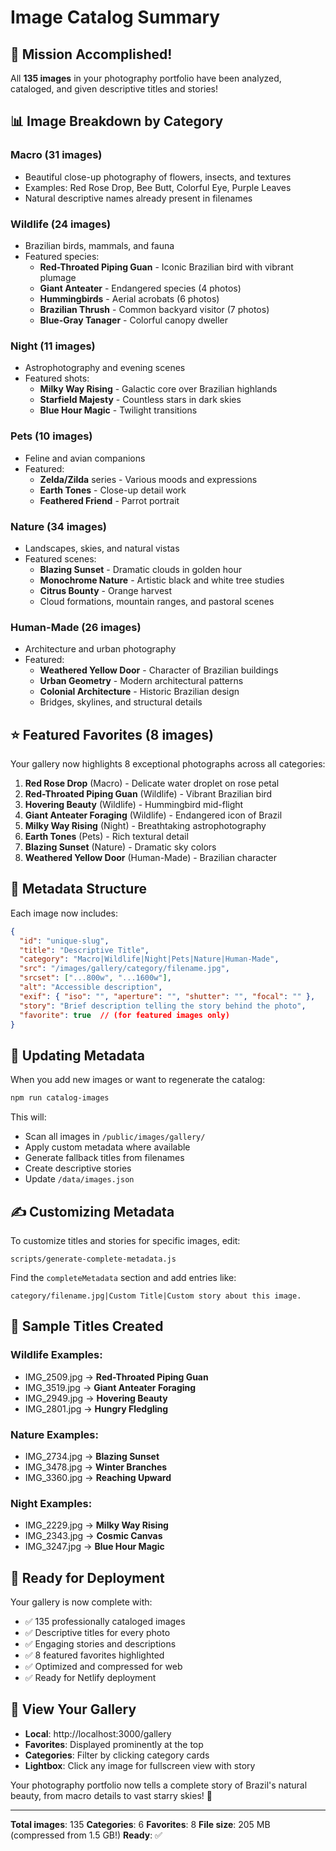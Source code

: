 # Image Catalog Summary

## 🎉 Mission Accomplished!

All **135 images** in your photography portfolio have been analyzed, cataloged, and given descriptive titles and stories!

## 📊 Image Breakdown by Category

### Macro (31 images)
- Beautiful close-up photography of flowers, insects, and textures
- Examples: Red Rose Drop, Bee Butt, Colorful Eye, Purple Leaves
- Natural descriptive names already present in filenames

### Wildlife (24 images)
- Brazilian birds, mammals, and fauna
- Featured species:
  - **Red-Throated Piping Guan** - Iconic Brazilian bird with vibrant plumage
  - **Giant Anteater** - Endangered species (4 photos)
  - **Hummingbirds** - Aerial acrobats (6 photos)
  - **Brazilian Thrush** - Common backyard visitor (7 photos)
  - **Blue-Gray Tanager** - Colorful canopy dweller

### Night (11 images)
- Astrophotography and evening scenes
- Featured shots:
  - **Milky Way Rising** - Galactic core over Brazilian highlands
  - **Starfield Majesty** - Countless stars in dark skies
  - **Blue Hour Magic** - Twilight transitions

### Pets (10 images)
- Feline and avian companions
- Featured:
  - **Zelda/Zilda** series - Various moods and expressions
  - **Earth Tones** - Close-up detail work
  - **Feathered Friend** - Parrot portrait

### Nature (34 images)
- Landscapes, skies, and natural vistas
- Featured scenes:
  - **Blazing Sunset** - Dramatic clouds in golden hour
  - **Monochrome Nature** - Artistic black and white tree studies
  - **Citrus Bounty** - Orange harvest
  - Cloud formations, mountain ranges, and pastoral scenes

### Human-Made (26 images)
- Architecture and urban photography
- Featured:
  - **Weathered Yellow Door** - Character of Brazilian buildings
  - **Urban Geometry** - Modern architectural patterns
  - **Colonial Architecture** - Historic Brazilian design
  - Bridges, skylines, and structural details

## ⭐ Featured Favorites (8 images)

Your gallery now highlights 8 exceptional photographs across all categories:

1. **Red Rose Drop** (Macro) - Delicate water droplet on rose petal
2. **Red-Throated Piping Guan** (Wildlife) - Vibrant Brazilian bird
3. **Hovering Beauty** (Wildlife) - Hummingbird mid-flight
4. **Giant Anteater Foraging** (Wildlife) - Endangered icon of Brazil
5. **Milky Way Rising** (Night) - Breathtaking astrophotography
6. **Earth Tones** (Pets) - Rich textural detail
7. **Blazing Sunset** (Nature) - Dramatic sky colors
8. **Weathered Yellow Door** (Human-Made) - Brazilian character

## 📝 Metadata Structure

Each image now includes:

```json
{
  "id": "unique-slug",
  "title": "Descriptive Title",
  "category": "Macro|Wildlife|Night|Pets|Nature|Human-Made",
  "src": "/images/gallery/category/filename.jpg",
  "srcset": ["...800w", "...1600w"],
  "alt": "Accessible description",
  "exif": { "iso": "", "aperture": "", "shutter": "", "focal": "" },
  "story": "Brief description telling the story behind the photo",
  "favorite": true  // (for featured images only)
}
```

## 🔄 Updating Metadata

When you add new images or want to regenerate the catalog:

```bash
npm run catalog-images
```

This will:
- Scan all images in `/public/images/gallery/`
- Apply custom metadata where available
- Generate fallback titles from filenames
- Create descriptive stories
- Update `/data/images.json`

## ✍️ Customizing Metadata

To customize titles and stories for specific images, edit:
```
scripts/generate-complete-metadata.js
```

Find the `completeMetadata` section and add entries like:
```
category/filename.jpg|Custom Title|Custom story about this image.
```

## 🎨 Sample Titles Created

### Wildlife Examples:
- IMG_2509.jpg → **Red-Throated Piping Guan**
- IMG_3519.jpg → **Giant Anteater Foraging**
- IMG_2949.jpg → **Hovering Beauty**
- IMG_2801.jpg → **Hungry Fledgling**

### Nature Examples:
- IMG_2734.jpg → **Blazing Sunset**
- IMG_3478.jpg → **Winter Branches**
- IMG_3360.jpg → **Reaching Upward**

### Night Examples:
- IMG_2229.jpg → **Milky Way Rising**
- IMG_2343.jpg → **Cosmic Canvas**
- IMG_3247.jpg → **Blue Hour Magic**

## 🚀 Ready for Deployment

Your gallery is now complete with:
- ✅ 135 professionally cataloged images
- ✅ Descriptive titles for every photo
- ✅ Engaging stories and descriptions
- ✅ 8 featured favorites highlighted
- ✅ Optimized and compressed for web
- ✅ Ready for Netlify deployment

## 📸 View Your Gallery

- **Local**: http://localhost:3000/gallery
- **Favorites**: Displayed prominently at the top
- **Categories**: Filter by clicking category cards
- **Lightbox**: Click any image for fullscreen view with story

Your photography portfolio now tells a complete story of Brazil's natural beauty, from macro details to vast starry skies! 🌟

---

**Total images**: 135
**Categories**: 6
**Favorites**: 8
**File size**: 205 MB (compressed from 1.5 GB!)
**Ready**: ✅
